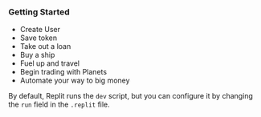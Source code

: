 ### Getting Started
- Create User
- Save token
- Take out a loan
- Buy a ship
- Fuel up and travel
- Begin trading with Planets
- Automate your way to big money

By default, Replit runs the `dev` script, but you can configure it by changing the `run` field in the `.replit` file.